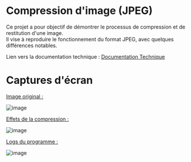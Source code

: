 # Compression d'image (JPEG)

Ce projet a pour objectif de démontrer le processus de compression et de restitution d'une image.<br>
Il vise à reproduire le fonctionnement du format JPEG, avec quelques différences notables.

Lien vers la documentation technique : [Documentation Technique](https://docs.google.com/document/d/1eO6T6d_AY3vQ8w9KEwIuldRbvivYMZ0a5jS3wjoaJx8/edit?usp=sharing)

# Captures d'écran

<ins>Image original :</ins><br>

![image](https://github.com/user-attachments/assets/429f6c28-1dd1-4189-9f3f-5f91ce0b4482)

<ins>Effets de la compression :</ins><br>

![image](https://github.com/user-attachments/assets/6b2c6180-0568-4cc2-a23d-7ff6cf41adbb)

<ins>Logs du programme :</ins><br>

![image](https://github.com/user-attachments/assets/6c7ea9a0-0181-496a-86f4-0c108a8a5722)
